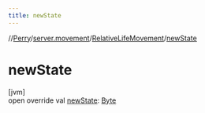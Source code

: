 ```yaml
---
title: newState
---
```

//[Perry](../../../index.html)/[server.movement](../index.html)/[RelativeLifeMovement](index.html)/[newState](new-state.html)



# newState



[jvm]\
open override val [newState](new-state.html): [Byte](https://kotlinlang.org/api/latest/jvm/stdlib/kotlin/-byte/index.html)




